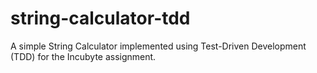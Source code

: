 # string-calculator-tdd
A simple String Calculator implemented using Test-Driven Development (TDD) for the Incubyte assignment.
